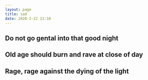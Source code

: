 ```yaml
---
layout: page
title: sad
date: 2020-2-22 22:10
---
```


## Do not go gental into that good night
## Old age should burn and rave at close of day
## Rage, rage against the dying of the light

